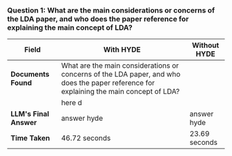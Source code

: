 ### Question 1: What are the main considerations or concerns of the LDA paper, and who does the paper reference for explaining the main concept of LDA?

| Field                  | With HYDE     | Without HYDE    |
|------------------------|---------------|-----------------|
| **Documents Found**    | What are the main considerations or concerns of the LDA paper, and who does the paper reference for explaining the main concept of LDA?
          | here          d |
| **LLM's Final Answer** | answer hyde   | answer hyde     |
| **Time Taken**         | 46.72 seconds | 23.69 seconds   |

